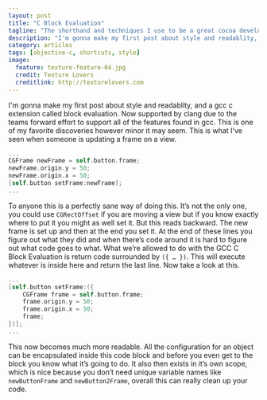 ```yaml
---
layout: post
title: "C Block Evaluation"
tagline: "The shorthand and techniques I use to be a great cocoa developer."
description: "I'm gonna make my first post about style and readablity, and a gcc c extension called block evaluation. Now supported by clang due to the teams forward effort to support all of the features found in gcc. This is one of my favorite discoveries however minor it may seem. This is what I've seen when someone is updating a frame on a view."
category: articles
tags: [objective-c, shortcuts, style]
image:
  feature: texture-feature-04.jpg
  credit: Texture Lovers
  creditlink: http://texturelovers.com
---
```


I'm gonna make my first post about style and readablity, and a gcc c extension called block evaluation. Now supported by clang due to the teams forward effort to support all of the features found in gcc. This is one of my favorite discoveries however minor it may seem. This is what I've seen when someone is updating a frame on a view.

```objective-c
...
CGFrame newFrame = self.button.frame;
newFrame.origin.y = 50;
newFrame.origin.x = 50;
[self.button setFrame:newFrame];
...
```

To anyone this is a perfectly sane way of doing this. It’s not the only one, you could use `CGRectOffset` if you are moving a view but if you know exactly where to put it you might as well set it. But this reads backward. The new frame is set up and then at the end you set it. At the end of these lines you figure out what they did and when there’s code around it is hard to figure out what code goes to what. What we’re allowed to do with the GCC C Block Evaluation is return code surrounded by `({ … })`. This will execute whatever is inside here and return the last line. Now take a look at this.

```objective-c
...
[self.button setFrame:({
    CGFrame frame = self.button.frame;
    frame.origin.y = 50;
    frame.origin.x = 50;
    frame;
})];
...
```
This now becomes much more readable. All the configuration for an object can be encapsulated inside this code block and before you even get to the block you know what it’s going to do. It also then exists in it’s own scope, which is nice because you don’t need unique variable names like `newButtonFrame` and `newButton2Frame`, overall this can really clean up your code.







